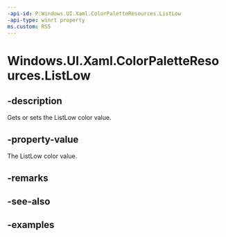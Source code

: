 ```yaml
---
-api-id: P:Windows.UI.Xaml.ColorPaletteResources.ListLow
-api-type: winrt property
ms.custom: RS5
---
```


<!-- Property syntax.
public IReference<Color> ListLow { get;  set; }
-->

# Windows.UI.Xaml.ColorPaletteResources.ListLow

## -description

Gets or sets the ListLow color value.



## -property-value

The ListLow color value.

## -remarks

## -see-also

## -examples

